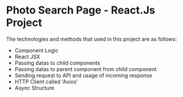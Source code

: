 # Photo Search Page - React.Js Project

The technologies and methods that used in this project are as follows:

- Component Logic
- React JSX
- Passing datas to child components
- Passing datas to parent component from child component
- Sending request to API and usage of incoming response
- HTTP Client called 'Axios'
- Async Structure
